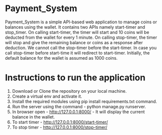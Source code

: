 # Payment_System

Payment_System is a simple API-based web application to manage coins or balances using the wallet. It contains two APIs namely start-timer and stop_timer. On calling start-timer, the timer will start and 10 coins will be deducted from the wallet for every 1 minute. On calling stop-timer, the timer will stop and give the remaining balance or coins as a response after deduction. We cannot call the stop-timer before the start-timer. In case you call stop-timer before start-time it will redirect to start-timer. Initially, the default balance for the wallet is assumed as 1000 coins.

# Instructions to run the application

1. Download or Clone the repository on your local machine.
2. Create a virtual env and activate it.
3. Install the required modules using pip install requirements.txt command.
4. Run the server using the command - python manage.py runserver.
5. In browser open - http://127.0.0.1:8000/ - It will display the current balance in the wallet.
6. To start timer - http://127.0.0.1:8000/start-timer/
7. To stop timer - http://127.0.0.1:8000/stop-timer/

